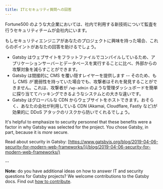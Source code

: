 ```yaml
---
title: ITとセキュリティ質問への回答
---
```


Fortune500 のような大企業においては、社内で利用する新技術について監査を行うセキュリティチームが会社内にいます。

もしセキュリティエンジニアがあなたのプロジェクトに興味を持った場合、これらのポイントがあなたの回答を助けるでしょう。

- Gatsby はウェブサイトをフラットファイルでコンパイルしているため、アプリケーションサーバーとデータベースを実行することに比べ、外部からの攻撃対象を減らすことができます。
- Gatsby は間接的に CMS を覆い隠すレイヤーを提供します -- そのため、もし CMS _が_ 脆弱性を持っていた場合でも、攻撃者はそれを発見することができません。これは、攻撃者が `/wp-admin` のような管理ダッシュボードを簡単に探り当ててハッキングできるようなシステムとの大きな違いです。
- Gatsby はグローバルな CDN からウェブサイトをホストできます。おそらく、あなたの会社が利用している CDN (Akamai, Cloudflare, Fastly など)が効果的に DDoS アタックのリスクから防いでくれるでしょう。

It's helpful to emphasize to security personnel that these benefits were a factor in why Gatsby was selected for the project. You chose Gatsby, in part, because it is _more_ secure.

Read about security in Gatsby: [https://www.gatsbyjs.org/blog/2019-04-06-security-for-modern-web-frameworks/](/blog/2019-04-06-security-for-modern-web-frameworks/)

--

**Note:** do you have additional ideas on how to answer IT and security questions for Gatsby projects? We welcome contributions to the Gatsby docs. Find out [how to contribute](/contributing/docs-contributions/).
